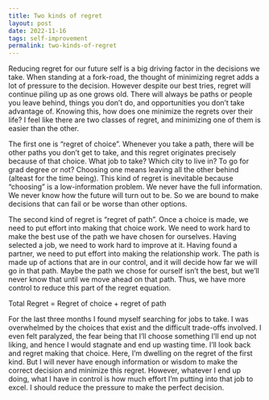 ```yaml
---
title: Two kinds of regret
layout: post
date: 2022-11-16
tags: self-improvement
permalink: two-kinds-of-regret
---
```

<p style="color: rgb(26, 26, 26)" class="body"><span>Reducing regret for our future self is a big driving factor in the decisions we take. When standing at a fork-road, the thought of minimizing regret adds a lot of pressure to the decision. However despite our best tries, regret will continue piling up as one grows old. There will always be paths or people you leave behind, things you don’t do, and opportunities you don’t take advantage of. Knowing this, how does one minimize the regrets over their life? I feel like there are two classes of regret, and minimizing one of them is easier than the other.</span></p><p class="body"><span>The first one is “regret of choice”. Whenever you take a path, there will be other paths you don’t get to take, and this regret originates precisely because of that choice. What job to take? Which city to live in? To go for grad degree or not? Choosing one means leaving all the other behind (alteast for the time being). This kind of regret is inevitable because “choosing” is a low-information problem. We never have the full information. We never know how the future will turn out to be. So we are bound to make decisions that can fail or be worse than other options.</span></p><p class="body"><span>The second kind of regret is “regret of path”. Once a choice is made, we need to put effort into making that choice work. We need to work hard to make the best use of the path we have chosen for ourselves. Having selected a job, we need to work hard to improve at it. Having found a partner, we need to put effort into making the relationship work. The path is made up of actions that are in our control, and it will decide how far we will go in that path. Maybe the path we chose for ourself isn’t the best, but we’ll never know that until we move ahead on that path. Thus, we have more control to reduce this part of the regret equation.</span></p><p class="body"><span>Total Regret = Regret of choice + regret of path</span></p><p class="body"><span>For the last three months I found myself searching for jobs to take. I was overwhelmed by the choices that exist and the difficult trade-offs involved. I even felt paralyzed, the fear being that I’ll choose something I’ll end up not liking, and hence I would stagnate and end up wasting time. I’ll look back and regret making that choice. Here, I’m dwelling on the regret of the first kind. But I will never have enough information or wisdom to make the correct decision and minimize this regret. However, whatever I end up doing, what I have in control is how much effort I’m putting into that job to excel. I should reduce the pressure to make the perfect decision.</span></p>